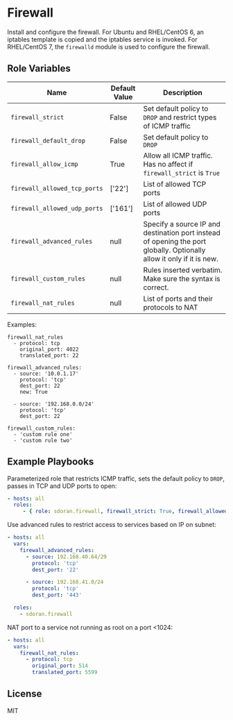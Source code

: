 Firewall
=========

Install and configure the firewall. For Ubuntu and RHEL/CentOS 6, an iptables template is copied and the iptables service is invoked. For RHEL/CentOS 7, the `firewalld` module is used to configure the firewall.

Role Variables
--------------

|   Name               | Default Value | Description                                                      |
|----------------------|---------------|------------------------------------------------------------------|
| `firewall_strict`    | False         | Set default policy to `DROP` and restrict types of ICMP traffic  |
| `firewall_default_drop`    | False         | Set default policy to `DROP`  |
| `firewall_allow_icmp` | True | Allow all ICMP traffic. Has no affect if `firewall_strict` is `True` |
| `firewall_allowed_tcp_ports` | ['22'] | List of allowed TCP ports |
| `firewall_allowed_udp_ports` | ['161'] | List of allowed UDP ports |
| `firewall_advanced_rules` | null | Specify a source IP and destination port instead of opening the port globally. Optionally allow it only if it is new. |
| `firewall_custom_rules` | null | Rules inserted verbatim. Make sure the syntax is correct. |
| `firewall_nat_rules` | null | List of ports and their protocols to NAT |


Examples:

    firewall_nat_rules
      - protocol: tcp
        original_port: 4022
        translated_port: 22

    firewall_advanced_rules:
      - source: '10.0.1.17'
        protocol: 'tcp'
        dest_port: 22
        new: True

      - source: '192.168.0.0/24'
        protocol: 'tcp'
        dest_port: 22

    firewall_custom_rules:
      - 'custom rule one'
      - 'custom rule two'


Example Playbooks
----------------

Parameterized role that restricts ICMP traffic, sets the default policy to `DROP`, passes in TCP and UDP ports to open:

```yaml
- hosts: all
  roles:
     - { role: sdoran.firewall, firewall_strict: True, firewall_allowed_tcp_ports: [ '22' , '80' , '443'], firewall_allowed_udp_ports: [ '123' , '67' ] }
```

Use advanced rules to restrict access to services based on IP on subnet:

```yaml
- hosts: all
  vars:
    firewall_advanced_rules:
      - source: 192.168.40.64/29
        protocol: 'tcp'
        dest_port: '22'

      - source: 192.168.41.0/24
        protocol: 'tcp'
        dest_port: '443'

  roles:
    - sdoran.firewall
```

NAT port to a service not running as root on a port <1024:

```yaml
- hosts: all 
  vars:
    firewall_nat_rules:
      - protocol: tcp
        original_port: 514
        translated_port: 5599
```

License
-------

MIT

